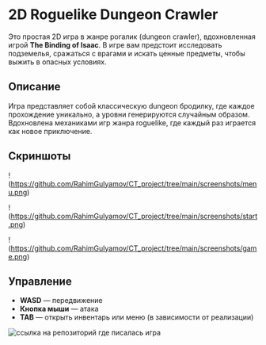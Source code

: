 # 2D Roguelike Dungeon Crawler

Это простая 2D игра в жанре рогалик (dungeon crawler), вдохновленная игрой **The Binding of Isaac**. В игре вам предстоит исследовать подземелья, сражаться с врагами и искать ценные предметы, чтобы выжить в опасных условиях.

## Описание

Игра представляет собой классическую dungeon бродилку, где каждое прохождение уникально, а уровни генерируются случайным образом. Вдохновлена механиками игр жанра roguelike, где каждый раз играется как новое приключение.

## Скриншоты

!(https://github.com/RahimGulyamov/CT_project/tree/main/screenshots/menu.png)


!(https://github.com/RahimGulyamov/CT_project/tree/main/screenshots/start.png)


!(https://github.com/RahimGulyamov/CT_project/tree/main/screenshots/game.png)

## Управление

- **WASD** — передвижение
- **Кнопка мыши** — атака
- **TAB** — открыть инвентарь или меню (в зависимости от реализации)

![ссылка на репозиторий где писалась игра](https://github.com/Kronte322/Project_for_CT)
